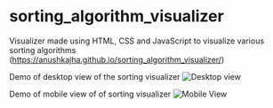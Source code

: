 # sorting_algorithm_visualizer
Visualizer made using HTML, CSS and JavaScript to visualize various sorting algorithms
 (https://anushkajha.github.io/sorting_algorithm_visualizer/)

Demo of desktop view of  the sorting visualizer
![Desktop view](https://github.com/anushkajha/sorting_algorithm_visualizer/blob/master/demo/desktop-view.gif)

Demo of mobile view of of sorting visualizer
![Mobile View](https://github.com/anushkajha/sorting_algorithm_visualizer/blob/master/demo/mobile-view.gif)
